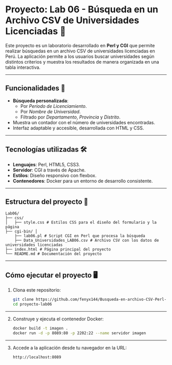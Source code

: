 # Proyecto: Lab 06 - Búsqueda en un Archivo CSV de Universidades Licenciadas 🏫

Este proyecto es un laboratorio desarrollado en **Perl y CGI** que permite realizar búsquedas en un archivo CSV de universidades licenciadas en Perú. La aplicación permite a los usuarios buscar universidades según distintos criterios y muestra los resultados de manera organizada en una tabla interactiva.

---

## Funcionalidades 🚀

- **Búsqueda personalizada**:
  - Por *Periodo de Licenciamiento*.
  - Por *Nombre de Universidad*.
  - Filtrado por *Departamento*, *Provincia* y *Distrito*.
- Muestra un contador con el número de universidades encontradas.
- Interfaz adaptable y accesible, desarrollada con HTML y CSS.


---

## Tecnologías utilizadas 🛠️

- **Lenguajes**: Perl, HTML5, CSS3.
- **Servidor**: CGI a través de Apache.
- **Estilos**: Diseño responsivo con flexbox.
- **Contenedores**: Docker para un entorno de desarrollo consistente.

---

## Estructura del proyecto 📂
```
Lab06/ 
├── css/ 
│   ├── style.css # Estilos CSS para el diseño del formulario y la página 
├── cgi-bin/ │ 
    ├── lab06.pl # Script CGI en Perl que procesa la búsqueda 
    ├── Data_Universidades_LAB06.csv # Archivo CSV con los datos de universidades licenciadas 
├── index.html # Página principal del proyecto 
└── README.md # Documentación del proyecto
```
---

## Cómo ejecutar el proyecto 🖥️

1. Clona este repositorio:
   ```bash
   git clone https://github.com/fenyx144/Busqueda-en-archivo-CSV-Perl-Docker.git
   cd proyecto-lab06
   ```
---
2. Construye y ejecuta el contenedor Docker:

    ```bash
    docker build -t imagen .
    docker run -d -p 8089:80 -p 2202:22 --name servidor imagen
    ```
---
3. Accede a la aplicación desde tu navegador en la URL:
    ```bash
    http://localhost:8089
    ```